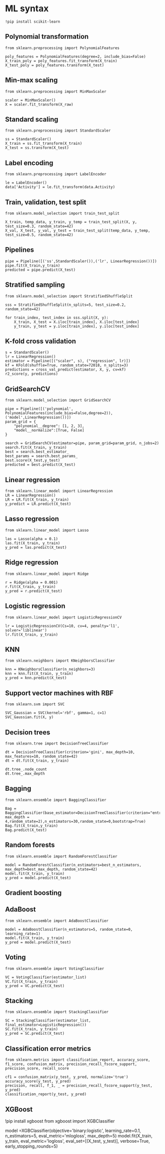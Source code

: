 # ML syntax  

    !pip install scikit-learn

## Polynomial transformation  

    from sklearn.preprocessing import PolynomialFeatures

    poly_features = PolynomialFeatures(degree=2, include_bias=False)
    X_train_poly = poly_features.fit_transform(X_train)
    X_test_poly = poly_features.transform(X_test)

## Min-max scaling  

    from sklearn.preprocessing import MinMaxScaler

    scaler = MinMaxScaler()
    X = scaler.fit_transform(X_raw)

## Standard scaling  

    from sklearn.preprocessing import StandardScaler

    ss = StandardScaler()
    X_train = ss.fit_transform(X_train)
    X_test = ss.transform(X_test)

## Label encoding  

    from sklearn.preprocessing import LabelEncoder

    le = LabelEncoder()
    data['Activity'] = le.fit_transform(data.Activity)

## Train, validation, test split  

    from sklearn.model_selection import train_test_split

    X_train, temp_data, y_train, y_temp = train_test_split(X, y, test_size=0.3, random_state=42)
    X_val, X_test, y_val, y_test = train_test_split(temp_data, y_temp, test_size=0.5, random_state=42)

## Pipelines  

    pipe = Pipeline([('ss',StandardScaler()),('lr', LinearRegression())])
    pipe.fit(X_train,y_train)
    predicted = pipe.predict(X_test)

## Stratified sampling  

    from sklearn.model_selection import StratifiedShuffleSplit

    sss = StratifiedShuffleSplit(n_splits=5, test_size=0.2, random_state=42)

    for train_index, test_index in sss.split(X, y):
        X_train, X_test = X.iloc[train_index], X.iloc[test_index]
        y_train, y_test = y.iloc[train_index], y.iloc[test_index]

## K-fold cross validation  

    s = StandardScaler()
    lr = LinearRegression()
    estimator = Pipeline([("scaler", s), ("regression", lr)])
    kf = KFold(shuffle=True, random_state=72018, n_splits=3)
    predictions = cross_val_predict(estimator, X, y, cv=kf)
    r2_score(y, predictions)

## GridSearchCV  

    from sklearn.model_selection import GridSearchCV
 
    pipe = Pipeline([('polynomial', PolynomialFeatures(include_bias=False,degree=2)), ('model',LinearRegression())])
    param_grid = {
        "polynomial__degree": [1, 2, 3],
        "model__normalize":[True, False]
    }

    search = GridSearchCV(estimator=pipe, param_grid=param_grid, n_jobs=2)
    search.fit(X_train, y_train)
    best = search.best_estimator_
    best_params = search.best_params_
    best.score(X_test,y_test)
    predicted = best.predict(X_test)

## Linear regression  

    from sklearn.linear_model import LinearRegression  
    LR = LinearRegression()  
    LR = LR.fit(X_train, y_train)  
    y_predict = LR.predict(X_test) 

## Lasso regression  

    from sklearn.linear_model import Lasso

    las = Lasso(alpha = 0.1)
    las.fit(X_train, y_train)
    y_pred = las.predict(X_test)

## Ridge regression  

    from sklearn.linear_model import Ridge

    r = Ridge(alpha = 0.001)
    r.fit(X_train, y_train)
    y_pred = r.predict(X_test)

## Logistic regression  

    from sklearn.linear_model import LogisticRegressionCV

    lr = LogisticRegressionCV(Cs=10, cv=4, penalty='l1', solver='liblinear')
    lr.fit(X_train, y_train)

## KNN  

    from sklearn.neighbors import KNeighborsClassifier

    knn = KNeighborsClassifier(n_neighbors=3)
    knn = knn.fit(X_train, y_train)
    y_pred = knn.predict(X_test)

## Support vector machines  with RBF

    from sklearn.svm import SVC

    SVC_Gaussian = SVC(kernel='rbf', gamma=1, c=1)
    SVC_Gaussian.fit(X, y)

## Decision trees  

    from sklearn.tree import DecisionTreeClassifier

    dt = DecisionTreeClassifier(criterion='gini', max_depth=10, max_features=10, random_state=42)
    dt = dt.fit(X_train, y_train)

    dt.tree_.node_count
    dt.tree_.max_depth

## Bagging  

    from sklearn.ensemble import BaggingClassifier

    Bag = BaggingClassifier(base_estimator=DecisionTreeClassifier(criterion="entropy", max_depth = 4,random_state=2),n_estimators=30,random_state=0,bootstrap=True)
    Bag.fit(X_train,y_train)
    Bag.predict(X_test)


## Random forests  

    from sklearn.ensemble import RandomForestClassifier

    model = RandomForestClassifier(n_estimators=best_n_estimators, max_depth=best_max_depth, random_state=42)
    model.fit(X_train, y_train)
    y_pred = model.predict(X_test)

## Gradient boosting  


## AdaBoost  

    from sklearn.ensemble import AdaBoostClassifier

    model = AdaBoostClassifier(n_estimators=5, random_state=0, learning_rate=1)
    model.fit(X_train, y_train)
    y_pred = model.predict(X_test)

## Voting  

    from sklearn.ensemble import VotingClassifier

    VC = VotingClassifier(estimator_list)
    VC.fit(X_train, y_train)
    y_pred = VC.predict(X_test)

## Stacking  

    from sklearn.ensemble import StackingClassifier

    SC = StackingClassifier(estimator_list, final_estimator=LogisticRegression())
    SC.fit(X_train, y_train)
    y_pred = SC.predict(X_test)

## Classification error metrics  

    from sklearn.metrics import classification_report, accuracy_score, f1_score, confusion_matrix, precision_recall_fscore_support, precision_score, recall_score

    cf1 = confusion_matrix(y_test, y_pred, normalize='true')
    accuracy_score(y_test, y_pred)
    precision, recall, f_1, _ = precision_recall_fscore_support(y_test, y_pred)
    classification_report(y_test, y_pred)

## XGBoost  

!pip install xgboost
from xgboost import XGBClassifier

model =XGBClassifier(objective='binary:logistic', learning_rate=0.1, n_estimators=5, eval_metric='mlogloss', max_depth=5)
model.fit(X_train, y_train, eval_metric='logloss', eval_set=[(X_test, y_test)], verbose=True, early_stopping_rounds=5)
